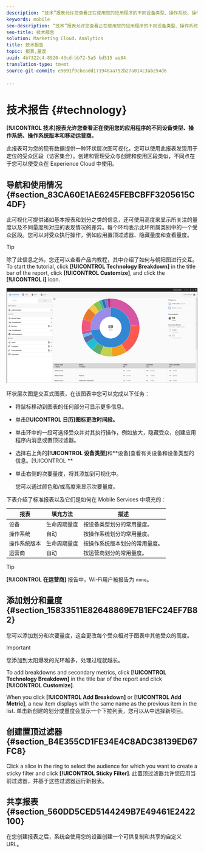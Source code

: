 ```yaml
---
description: “技术”报表允许您查看正在使用您的应用程序的不同设备类型、操作系统、操作系统版本和移动运营商。
keywords: mobile
seo-description: “技术”报表允许您查看正在使用您的应用程序的不同设备类型、操作系统、操作系统版本和移动运营商。
seo-title: 技术报告
solution: Marketing Cloud，Analytics
title: 技术报告
topic: 报表,量度
uuid: 4b7322c4-8920-43cd-bb72-5a5 bd515 ae84
translation-type: tm+mt
source-git-commit: e9691f9cbeadd171948aa752b27a014c3ab254d6

---
```



# 技术报告 {#technology}

**[!UICONTROL 技术]报表允许您查看正在使用您的应用程序的不同设备类型、操作系统、操作系统版本和移动运营商。**

此报表可为您的现有数据提供一种环状层次图可视化，您可以使用此报表发现用于定位的受众区段（访客集合）。创建和管理受众与创建和使用区段类似，不同点在于您可以使受众在 Experience Cloud 中使用。

## 导航和使用情况 {#section_83CA60E1AE6245FEBCBFF3205615C4DF}

此可视化可提供诸如基本报表和划分之类的信息，还可使用高度来显示所关注的量度以及不同量度所对应的表现情况的差异。每个环均表示此环所属类别中的一个受众区段。您可以对受众执行操作，例如应用置顶过滤器、隐藏量度和查看量度。

>[!TIP]
>
>除了此信息之外，您还可以查看产品内教程，其中介绍了如何与朝阳图进行交互。To start the tutorial, click **[!UICONTROL Technology Breakdown]** in the title bar of the report, click **[!UICONTROL Customize]**, and click the **[!UICONTROL i]** icon.

![](assets/report_technology.png)

环状层次图是交互式图表，在该图表中您可以完成以下任务：

* 将鼠标移动到图表的任何部分可显示更多信息。
* 单击&#x200B;**[!UICONTROL 日历]图标更改时间段。**
* 单击环中的一段可选择受众并对其执行操作，例如放大，隐藏受众，创建应用程序内消息或置顶过滤器。
* 选择右上角的&#x200B;**[!UICONTROL 设备类型]**&#x200B;和&#x200B;**设备]查看有关设备和设备类型的信息。[!UICONTROL **

* 单击右侧的次要量度，将其添加到可视化中。

   您可以通过颜色和/或高度来显示次要量度。

下表介绍了标准报表以及它们是如何在 Mobile Services 中填充的：

| 报表 | 填充方法 | 描述 |
|--- |--- |--- |
| 设备 | 生命周期量度 | 按设备类型划分的常用量度。 |
| 操作系统 | 自动 | 按操作系统划分的常用量度。 |
| 操作系统版本 | 生命周期量度 | 按操作系统版本划分的常用量度。 |
| 运营商 | 自动 | 按运营商划分的常用量度。 |

>[!TIP]
>
>**[!UICONTROL 在运营商]** 报告中，Wi-Fi用户被报告为 `none`。


## 添加划分和量度 {#section_15833511E82648869E7B1EFC24EF7B82}

您可以添加划分和次要量度，这会更改每个受众相对于图表中其他受众的高度。

>[!IMPORTANT]
>
>您添加到太阳爆发的光环越多，处理过程就越长。

To add breakdowns and secondary metrics, click **[!UICONTROL Technology Breakdown]** in the title bar of the report and click **[!UICONTROL Customize]**.

When you click **[!UICONTROL Add Breakdown]** or **[!UICONTROL Add Metric]**, a new item displays with the same name as the previous item in the list. 单击新创建的划分或量度会显示一个下拉列表，您可以从中选择新项目。

## 创建置顶过滤器 {#section_B4E355CD1FE34E4C8ADC38139ED67FC8}

Click a slice in the ring to select the audience for which you want to create a sticky filter and click **[!UICONTROL Sticky Filter]**. 此置顶过滤器允许您应用当前过滤器，并基于这些过滤器运行新报表。

## 共享报表 {#section_560DD5CED5144249B7E49461E2422100}

在您创建报表之后，系统会使用您的设置创建一个可供复制和共享的自定义 URL。
